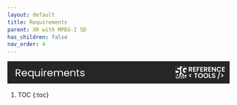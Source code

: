 ```yaml
---
layout: default
title: Requirements
parent: XR with MPEG-I SD
has_children: false
nav_order: 4
---
```

<img src="../../assets/images/Banner_Requirements.png" /> 

1. TOC
{:toc}
